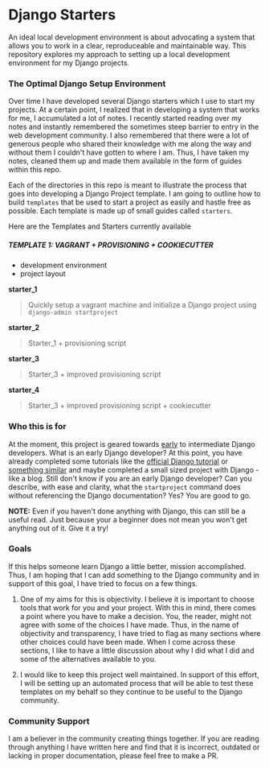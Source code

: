 # Django Starters

An ideal local development environment is about advocating a system that allows you to work in a clear, reproduceable and maintainable way.  This repository explores my approach to setting up a local development environment for my Django projects. 

### The Optimal Django Setup Environment

Over time I have developed several Django starters which I use to start my projects.  At a certain point, I realized that in developing a system that works for me, I accumulated a lot of notes.  I recently started reading over my notes and instantly remembered the sometimes steep barrier to entry in the web development community.  I also remembered that there were a lot of generous people who shared their knowledge with me along the way and without them I couldn't have gotten to where I am.  Thus, I have taken my notes, cleaned them up and made them available in the form of guides within this repo.

Each of the directories in this repo is meant to illustrate the process that goes into developing a Django Project template.  I am going to outline how to build `templates` that be used to start a project as easily and hastle free as possible.  Each template is made up of small guides called `starters`. 

Here are the Templates and Starters currently available 

##### TEMPLATE 1:  VAGRANT + PROVISIONING + COOKIECUTTER

* development environment
* project layout

**starter_1**
> Quickly setup a vagrant machine and initialize a Django project using `django-admin startproject`

**starter_2**
> Starter_1 + provisioning script

**starter_3**
> Starter_3 + improved provisioning script

**starter_4**
> Starter_3 + improved provisioning script + cookiecutter


### Who this is for

At the moment, this project is geared towards <a href="http://zedshaw.com/2015/06/16/early-vs-beginning-coders/" target="_blank">early</a> to intermediate Django developers.  What is an early Django developer? At this point, you have already completed some tutorials like the <a href="https://docs.djangoproject.com/en/1.9/intro/tutorial01/" target="_blank">official Django tutorial</a> or <a href="http://tutorial.djangogirls.org/en/index.html" target="_blank">something similar</a> and maybe completed a small sized project with Django - like a blog.  Still don't know if you are an early Django developer?  Can you describe, with ease and clarity, what the `startproject` command does without referencing the Django documentation?  Yes?  You are good to go.

**NOTE:** Even if you haven't done anything with Django, this can still be a useful read.  Just because your a beginner does not mean you won't get anything out of it.  Give it a try!

### Goals

If this helps someone learn Django a little better, mission accomplished.  Thus, I am hoping that I can add something to the Django community and in support of this goal, I have tried to focus on a few things.

1.  One of my aims for this is objectivity.  I believe it is important to choose tools that work for you and your project.  With this in mind, there comes a point where you have to make a decision.  You, the reader, might not agree with some of the choices I have made.  Thus, in the name of objectivity and transparency, I have tried to flag as many sections where other choices could have been made.  When I come across these sections, I like to have a little discussion about why I did what I did and some of the alternatives available to you.

2.  I would like to keep this project well maintained.  In support of this effort, I will be setting up an automated process that will be able to test these templates on my behalf so they continue to be useful to the Django community.    

### Community Support

I am a believer in the community creating things together.  If you are reading through anything I have written here and find that it is incorrect, outdated or lacking in proper documentation, please feel free to make a PR.





